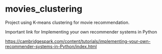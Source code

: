 # movies_clustering
Project using K-means clustering for movie recommendation.



Important link for Implementing your own recommender systems in Python

https://cambridgespark.com/content/tutorials/implementing-your-own-recommender-systems-in-Python/index.html

